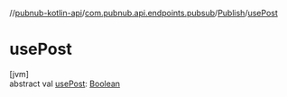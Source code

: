 //[pubnub-kotlin-api](../../../index.md)/[com.pubnub.api.endpoints.pubsub](../index.md)/[Publish](index.md)/[usePost](use-post.md)

# usePost

[jvm]\
abstract val [usePost](use-post.md): [Boolean](https://kotlinlang.org/api/latest/jvm/stdlib/kotlin-stdlib/kotlin/-boolean/index.html)

